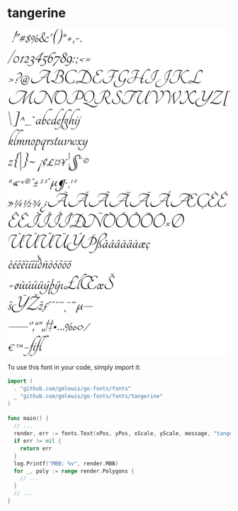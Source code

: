 # tangerine

![tangerine](tangerine.png)

To use this font in your code, simply import it:

```go
import (
  . "github.com/gmlewis/go-fonts/fonts"
  _ "github.com/gmlewis/go-fonts/fonts/tangerine"
)

func main() {
  // ...
  render, err := fonts.Text(xPos, yPos, xScale, yScale, message, "tangerine", Center)
  if err != nil {
    return err
  }
  log.Printf("MBB: %v", render.MBB)
  for _, poly := range render.Polygons {
    // ...
  }
  // ...
}
```

